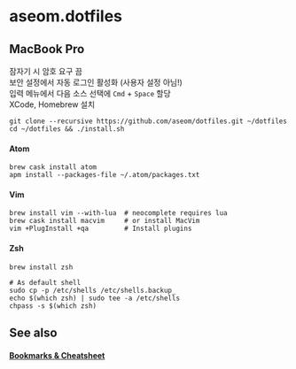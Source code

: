 aseom.dotfiles
==============

MacBook Pro
-----------

잠자기 시 암호 요구 끔  
보안 설정에서 자동 로그인 활성화 (사용자 설정 아님!)  
입력 메뉴에서 다음 소스 선택에 `Cmd` + `Space` 할당  
XCode, Homebrew 설치

```Shell
git clone --recursive https://github.com/aseom/dotfiles.git ~/dotfiles
cd ~/dotfiles && ./install.sh
```

#### Atom
```Shell
brew cask install atom
apm install --packages-file ~/.atom/packages.txt
```

#### Vim
```Shell
brew install vim --with-lua  # neocomplete requires lua
brew cask install macvim     # or install MacVim
vim +PlugInstall +qa         # Install plugins
```

#### Zsh
```Shell
brew install zsh

# As default shell
sudo cp -p /etc/shells /etc/shells.backup_
echo $(which zsh) | sudo tee -a /etc/shells
chpass -s $(which zsh)
```

See also
--------

#### [Bookmarks & Cheatsheet](https://github.com/aseom/dotfiles/wiki)
